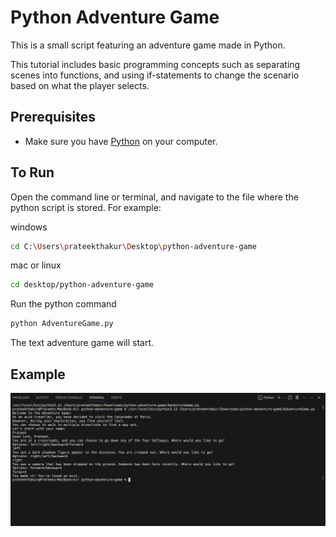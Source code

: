 # Python Adventure Game
This is a small script featuring an adventure game made in Python.

This tutorial includes basic programming concepts such as separating scenes into functions, and using if-statements to change the scenario based on what the player selects.

## Prerequisites 

* Make sure you have [Python](https://www.python.org/downloads/) on your computer. 

## To Run

Open the command line or terminal, and navigate to the file where the python script is stored. For example: 

windows
```bash
cd C:\Users\prateekthakur\Desktop\python-adventure-game
```
mac or linux
```bash
cd desktop/python-adventure-game
```
Run the python command
```bash
python AdventureGame.py
```
The text adventure game will start.

## Example
![preview image](image.png)
